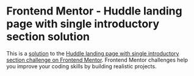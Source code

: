 # Frontend Mentor - Huddle landing page with single introductory section solution

This is a [solution](https://cat-script.github.io/huddle-landing-page-with-single-introductory-section/) to the [Huddle landing page with single introductory section challenge on Frontend Mentor](https://www.frontendmentor.io/challenges/huddle-landing-page-with-a-single-introductory-section-B_2Wvxgi0). Frontend Mentor challenges help you improve your coding skills by building realistic projects.
